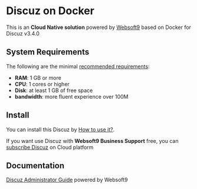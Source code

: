 # Discuz on Docker  

This is an **Cloud Native solution** powered by [Websoft9](https://www.websoft9.com) based on Docker for Discuz v3.4.0

## System Requirements

The following are the minimal [recommended requirements](https://github.com/joomla-docker/docker-joomla):

* **RAM**: 1 GB or more
* **CPU**: 1 cores or higher
* **Disk**: at least 1 GB of free space
* **bandwidth**: more fluent experience over 100M  

## Install

You can install this Discuz by [How to use it?](https://github.com/Websoft9/docker-library#how-to-use-it).   

If you want use Discuz with **Websoft9 Business Support** free, you can [subscribe Discuz](https://www.websoft9.com/apps) on Cloud platform

## Documentation

[Discuz Administrator Guide](https://support.websoft9.com/docs/discuz) powered by Websoft9
